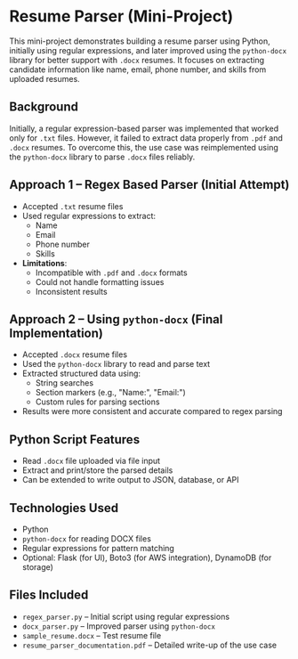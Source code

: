 # Resume Parser (Mini-Project)

This mini-project demonstrates building a resume parser using Python, initially using regular expressions, and later improved using the `python-docx` library for better support with `.docx` resumes. It focuses on extracting candidate information like name, email, phone number, and skills from uploaded resumes.

## Background

Initially, a regular expression-based parser was implemented that worked only for `.txt` files. However, it failed to extract data properly from `.pdf` and `.docx` resumes. To overcome this, the use case was reimplemented using the `python-docx` library to parse `.docx` files reliably.

## Approach 1 – Regex Based Parser (Initial Attempt)

- Accepted `.txt` resume files
- Used regular expressions to extract:
  - Name
  - Email
  - Phone number
  - Skills
- **Limitations**:
  - Incompatible with `.pdf` and `.docx` formats
  - Could not handle formatting issues
  - Inconsistent results

## Approach 2 – Using `python-docx` (Final Implementation)

- Accepted `.docx` resume files
- Used the `python-docx` library to read and parse text
- Extracted structured data using:
  - String searches
  - Section markers (e.g., "Name:", "Email:")
  - Custom rules for parsing sections
- Results were more consistent and accurate compared to regex parsing

## Python Script Features

- Read `.docx` file uploaded via file input
- Extract and print/store the parsed details
- Can be extended to write output to JSON, database, or API

## Technologies Used

- Python
- `python-docx` for reading DOCX files
- Regular expressions for pattern matching
- Optional: Flask (for UI), Boto3 (for AWS integration), DynamoDB (for storage)

## Files Included

- `regex_parser.py` – Initial script using regular expressions
- `docx_parser.py` – Improved parser using `python-docx`
- `sample_resume.docx` – Test resume file
- `resume_parser_documentation.pdf` – Detailed write-up of the use case
